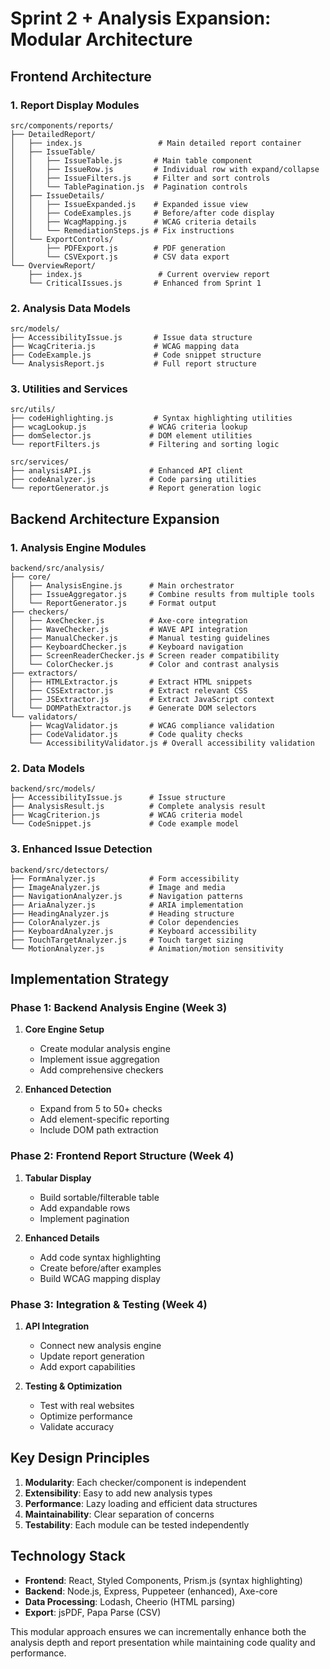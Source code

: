 # Sprint 2 + Analysis Expansion: Modular Architecture

## Frontend Architecture

### 1. Report Display Modules

```
src/components/reports/
├── DetailedReport/
│   ├── index.js                 # Main detailed report container
│   ├── IssueTable/
│   │   ├── IssueTable.js       # Main table component
│   │   ├── IssueRow.js         # Individual row with expand/collapse
│   │   ├── IssueFilters.js     # Filter and sort controls
│   │   └── TablePagination.js  # Pagination controls
│   ├── IssueDetails/
│   │   ├── IssueExpanded.js    # Expanded issue view
│   │   ├── CodeExamples.js     # Before/after code display
│   │   ├── WcagMapping.js      # WCAG criteria details
│   │   └── RemediationSteps.js # Fix instructions
│   └── ExportControls/
│       ├── PDFExport.js        # PDF generation
│       └── CSVExport.js        # CSV data export
└── OverviewReport/
    ├── index.js                 # Current overview report
    └── CriticalIssues.js       # Enhanced from Sprint 1
```

### 2. Analysis Data Models

```
src/models/
├── AccessibilityIssue.js       # Issue data structure
├── WcagCriteria.js             # WCAG mapping data
├── CodeExample.js              # Code snippet structure
└── AnalysisReport.js           # Full report structure
```

### 3. Utilities and Services

```
src/utils/
├── codeHighlighting.js         # Syntax highlighting utilities
├── wcagLookup.js              # WCAG criteria lookup
├── domSelector.js             # DOM element utilities
└── reportFilters.js           # Filtering and sorting logic

src/services/
├── analysisAPI.js             # Enhanced API client
├── codeAnalyzer.js            # Code parsing utilities
└── reportGenerator.js         # Report generation logic
```

## Backend Architecture Expansion

### 1. Analysis Engine Modules

```
backend/src/analysis/
├── core/
│   ├── AnalysisEngine.js      # Main orchestrator
│   ├── IssueAggregator.js     # Combine results from multiple tools
│   └── ReportGenerator.js     # Format output
├── checkers/
│   ├── AxeChecker.js          # Axe-core integration
│   ├── WaveChecker.js         # WAVE API integration
│   ├── ManualChecker.js       # Manual testing guidelines
│   ├── KeyboardChecker.js     # Keyboard navigation
│   ├── ScreenReaderChecker.js # Screen reader compatibility
│   └── ColorChecker.js        # Color and contrast analysis
├── extractors/
│   ├── HTMLExtractor.js       # Extract HTML snippets
│   ├── CSSExtractor.js        # Extract relevant CSS
│   ├── JSExtractor.js         # Extract JavaScript context
│   └── DOMPathExtractor.js    # Generate DOM selectors
└── validators/
    ├── WcagValidator.js       # WCAG compliance validation
    ├── CodeValidator.js       # Code quality checks
    └── AccessibilityValidator.js # Overall accessibility validation
```

### 2. Data Models

```
backend/src/models/
├── AccessibilityIssue.js      # Issue structure
├── AnalysisResult.js          # Complete analysis result
├── WcagCriterion.js           # WCAG criteria model
└── CodeSnippet.js             # Code example model
```

### 3. Enhanced Issue Detection

```
backend/src/detectors/
├── FormAnalyzer.js            # Form accessibility
├── ImageAnalyzer.js           # Image and media
├── NavigationAnalyzer.js      # Navigation patterns
├── AriaAnalyzer.js            # ARIA implementation
├── HeadingAnalyzer.js         # Heading structure
├── ColorAnalyzer.js           # Color dependencies
├── KeyboardAnalyzer.js        # Keyboard accessibility
├── TouchTargetAnalyzer.js     # Touch target sizing
└── MotionAnalyzer.js          # Animation/motion sensitivity
```

## Implementation Strategy

### Phase 1: Backend Analysis Engine (Week 3)
1. **Core Engine Setup**
   - Create modular analysis engine
   - Implement issue aggregation
   - Add comprehensive checkers

2. **Enhanced Detection**
   - Expand from 5 to 50+ checks
   - Add element-specific reporting
   - Include DOM path extraction

### Phase 2: Frontend Report Structure (Week 4)
1. **Tabular Display**
   - Build sortable/filterable table
   - Add expandable rows
   - Implement pagination

2. **Enhanced Details**
   - Add code syntax highlighting
   - Create before/after examples
   - Build WCAG mapping display

### Phase 3: Integration & Testing (Week 4)
1. **API Integration**
   - Connect new analysis engine
   - Update report generation
   - Add export capabilities

2. **Testing & Optimization**
   - Test with real websites
   - Optimize performance
   - Validate accuracy

## Key Design Principles

1. **Modularity**: Each checker/component is independent
2. **Extensibility**: Easy to add new analysis types
3. **Performance**: Lazy loading and efficient data structures
4. **Maintainability**: Clear separation of concerns
5. **Testability**: Each module can be tested independently

## Technology Stack

- **Frontend**: React, Styled Components, Prism.js (syntax highlighting)
- **Backend**: Node.js, Express, Puppeteer (enhanced), Axe-core
- **Data Processing**: Lodash, Cheerio (HTML parsing)
- **Export**: jsPDF, Papa Parse (CSV)

This modular approach ensures we can incrementally enhance both the analysis depth and report presentation while maintaining code quality and performance.